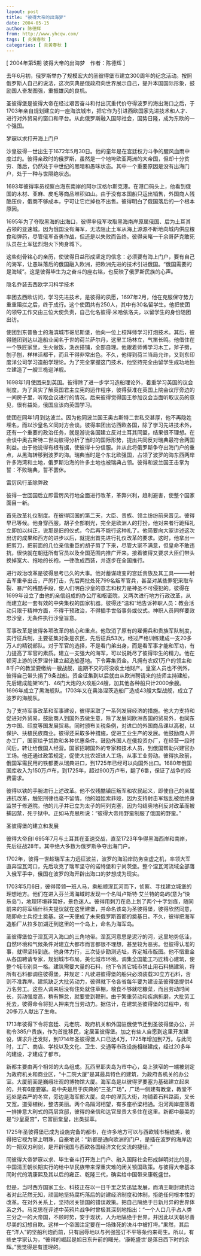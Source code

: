 ```yaml
---
layout: post
title: "彼得大帝的出海梦"
date: 2004-05-15
author: 陈德辉
from: http://www.yhcqw.com/
tags: [ 炎黄春秋 ]
categories: [ 炎黄春秋 ]
---
```



[ 2004年第5期 彼得大帝的出海梦　作者：陈德辉 ]


去年6月初，俄罗斯举办了规模宏大的圣彼得堡市建立300周年的纪念活动。按照俄罗斯人自己的说法，这次庆典是俄政府向世界展示自己，提升本国国际形象，鼓励国人奋发图强，重振雄风的良机。


圣彼得堡是彼得大帝在经过艰苦奋斗和付出沉重代价夺得波罗的海出海口之后，于1703年亲自规划建立的一座海滨城市，把它作为引进西欧国家先进技术和人才、进行对外贸易的窗口和平台。从此俄罗斯融入国际社会，国势日隆，成为东欧的一个强国。

梦寐以求打开海上门户


沙皇彼得一世出生于1672年5月30日。他的童年是在宫廷权力斗争的腥风血雨中度过的。彼得亲政时的俄罗斯，虽然是一个地垮欧亚两洲的大帝国，但却十分贫穷、落后，仍然处于中世纪的黑暗和愚昧状态。其中一个重要原因是没有出海门户，处于一种与世隔绝状态。


1693年彼得率员视察白海东南岸的阿尔汉格尔斯克港。在港口码头上，他看到俄国的木材、亚麻、皮毛等商品堆积如山。由于没有本国船只运出销售，外国商人残酷压价，俄商不够成本，宁可让它烂掉也不出售。彼得明白了俄国落后的一个根本原因。


1695年为了夺取黑海的出海口，彼得率俄军攻取黑海南岸原属俄国、后为土耳其占领的亚速城。因为俄国没有海军，无法阻止土军从海上源源不断地向城内供应粮食和弹药，尽管俄军奋勇作战，但还是以失败而告终。彼得亲睹一千余哥萨克敢死队员在土军猛烈炮火下殉身城下。


这些刻骨铭心的亲历，使彼得日益形成坚定的信念：必须要有海上门户，要有自己的海军，让愚昧落后的俄国融入欧洲，把欧洲先进的技术引进俄国。“俄国需要的是海域”。这是彼得毕生为之奋斗的座右铭，也反映了俄罗斯民族的心声。

隐名乔装去西欧学习科学技术


率团去西欧访问，学习先进技术，是彼得的夙愿，1697年2月，他在克服保守势力重重阻拦之后，终于成行。这个使团共有250人，其中有30名留学生。他把使团的领导工作交由三位大使负责，自己化名彼得·米哈依洛夫，以留学生的身份随团出访。


使团到东普鲁士的海滨城市哥尼斯堡，他向一位上校拜师学习打炮技术。其后，彼得随团到达以造船业闻名于世的荷兰萨尔丹，这里工场林立，气笛长鸣。他借住在一个铁匠家里，生火做饭，洗衣搭铺，全部自理。他跟着师傅学习木工，斧子劈，刨子刨，样样活都干，而且干得非常出色。不久，他得到荷兰当局允许，又到东印度洋公司学习造船学理论。为了完全掌握这门技术，他坚持完全由留学生成功地独立建造了一艘三桅巡洋舰。


1698年1月使团来到英国。彼得除了进一步学习造船理论外，着重学习英国的议会制度。为了真实了解英国君主立宪的运作程序，彼得获准在英国上院会议厅旁边的一间房子里，听取会议进行的情况。后来彼得觉得国王参加议会当面听取议员的意见，很有益处，俄国应该向英国学习。


使团在同年1月到达波兰。因为他同波兰国王奥古斯特二世私交甚厚，他不再隐姓埋名，而以沙皇名义同对方会谈。彼得率团出访西欧各国，除了学习先进技术外，还有一个重要的政治任务，就是游说各国建立反对土耳其同盟，结果很不理想。在会谈中奥古斯特二世向彼得分析了当时的国际形势，提出共同反对瑞典最符合两国利益。由于他说得有根有据，使彼得十分信服。并从此将俄罗斯争夺出海门户的重点，从黑海转移到波罗的海。瑞典当时是个东北欧强国，占领了波罗的海东西两岸许多海湾和土地，俄罗斯沿海的许多土地也被瑞典占领。彼得和波兰国王击掌为誓：不败瑞典，誓不罢休。

雷厉风行革除弊政

彼得一世回国后立即雷厉风行地全面进行改革，革弊兴利，趋利避害，使整个国家面目一新。


首先改革礼仪制度。在彼得回国的第二天，大臣、贵族、领主纷纷前来晋见。彼得早已等候。他身穿西服，胡子全部剃光，完全是欧洲人的打扮，他对来者行跪拜礼立即加以纠正，说那是旧的仪式，今后再不能行这种礼了。他简要向大家讲述这次出访的成果和西方的进步以后，就提出首先进行礼仪改革的要求。这时，他拿出一把剪刀，把前面的几位亲信重臣的胡子剪了下来，尽管大家不满意，但皇命不敢违抗，很快就在朝廷所有官员以及全国范围内推广开来。接着彼得又要求大臣们带头换掉宽大、拖地的长袍，一律改成西装，并逐步在全国推行。


进行政治改革是彼得思考已久的大事。他对蓄谋政变的宫廷贵族及其工具———射击军重拳出击，严厉打击，先后两批处死799名叛军官兵，甚至对某些罪犯采取车裂、暴尸的残酷手段，使人们明白沙皇的意志和权力是神圣不可侵犯的。彼得在1699年设立了由他的亲信组成的办公厅和枢密院，又两次进行地方行政改革，从而建立起一套有效的中央集权的国家机器。彼得还“温和”地告诉神职人员：教会活动只限于精神方面，不得干预政治，不得插手世俗事务或仪式。神职人员同样要效忠沙皇，无条件执行沙皇旨意。


军事改革是彼得各项改革的核心和重点。他取消了原有的雇佣兵和贵族军队制度，实行征兵制，主要征集对象是农民，先后征兵53次，经过严格训练建成一支20多万人的精锐部队。对于军官的选择，不是看门弟出身，而是看军事才能和军功，有力提高了军官的素质。建立一支强大的海军，可以说耗尽了彼得毕生的精力。他在顿河上游的沃罗涅什建立起造船基地。下令筹集资金。凡拥有农奴1万户的领主和8千户的教堂要缴纳一艘战舰，逾期不交的将没收土地财产。皇室人员也不例外，彼得自己带头捐了9条战船。资金征集到以后就由从欧洲聘请来的技师主持建船，先后建成能架16门、46门大炮的火攻船24艘，加其他各种船只计2000余艘。1696年成立了黑海舰队。1703年又在奥洛涅茨造船厂造成43艘大型战舰，成立了波罗的海舰队。


为了支持军事改革和军事建设，彼得采取了一系列发展经济的措施。他大力支持和促进对外贸易，鼓励商人到国外去做生意，除了发展同欧洲各国的贸易外，也同东方中国、印度等国发展贸易。同时颁布关税条例，对进口的外国商品课以高税，以保护、扶植民族商业。彼得还采取多种措施，促进工业生产的发展。他鼓励商人开办工厂，国家给予贷款和各种优惠条件。鼓励外国人在俄投资办厂，在经营一段时间后，转让给俄国人经营。国家招聘国外的专家和技术人员，到俄国帮助兴建官办工场。他还通过政策规定，促使大批农奴进人工场，从事工业劳动。彼得执政前，俄国军需民用的铁都要从瑞典进口，到1725年已经可以向国外出口。1680年俄国国库收入为150万卢布，到1725年，超过900万卢布，翻了6番，保证了战争的经费需求。


彼得以铁的手腕进行上述改革。他不仅残酷镇压叛军和农民起义，即使自己的亲属违抗改革，触犯刑律也毫不留情。他的姐姐索菲娅，因为支持射击军叛乱被他终身监禁于修道院。他的儿子并已立为太子的阿列克塞，因为勾结奥地利反对改革而被捕囚禁，死于狱中。正如马克思所说：“彼得大帝用野蛮制服了俄国的野蛮。”

圣彼得堡的建立和发展

彼得大帝自l 695年7月与土耳其在亚速交战，直至1723年争得黑海西岸和南岸，先后征战28年。其中绝大多数为俄罗斯争夺出海门户。


1702年，彼得一世趁瑞军主力远征波兰，波罗的海沿岸防务空虚之机，率领大军直奔涅瓦河口，先后攻克了瑞军坚守的诺特堡和宁尚茨堡。整个涅瓦河流域全部落入俄军手中，俄国在波罗的海开辟出海口的梦想成为现实。


1703年5月6日，彼得带领一班人马，乘船顺涅瓦河而下，侦察、寻找建立城堡的理想地方。他们在进入芬兰湾海域时发现一个名叫卢斯特·艾兰特的岛屿(意为“快乐岛”)，地理环境非常好，景色迷人。彼得用刺刀在岛上划了两个十字划痕，随同前来的将军缅什科夫提议就在这里建堡，并命名该岛为圣彼得堡，彼得欣然同意，随即命士兵挖土奠基。这一天便成了未来俄罗斯首都的奠基日。不久，彼得把海军造船厂从拉多加湖迁到这里的一个岛上，命名为海军岛。


圣彼得堡位于涅瓦河入海口的三角地带。涅瓦河意思是泥泞的河，这里地势低洼，自然环境和气候条件对建立大都市而言都很不理想，甚至较为恶劣。但彼得认准的事，就得坚持到底。他身体力行，三次徒步勘测选址，界定城市版图。他不惜重金从各国聘请专家，规划城市布局，美化城市环境。调集全国能工巧匠精心建筑，使整个城市别具一格。建筑需要大量的石料，他下令其它城市禁止用石料搞建筑，将所有石料都调往彼得堡，并规定：凡驶进彼得堡的船只必须装载30立方石料，否则不准靠岸。建筑缺乏大批劳动力，彼得就下令各省每年要为建设圣彼得堡提供4万名劳工。这些人调来后没有住处就住草棚，粮食不够就吃糠菜，而且劳动时间长，劳动强度高，稍有懈怠，就要受到鞭刑。由于繁重劳动和疾病折磨，大批劳工死去，彼得命令将犯人押来充当劳动力。据估计，在建筑圣彼得堡的过程中，有20多万人献出了生命。


1713年彼得下令将宫廷、元老院、政府机关和外国驻俄使节迁到圣彼得堡办公，并勒令385户贵族，作为首批移民，定居圣彼得堡。加之有些人自愿到这里开发建设，谋求升迁发财，到1714年圣彼得堡人口已达4万，1725年增加到7万。与此同时，工厂、商店、学校以及文化、卫生、交通等市政设施相继建成，经过20多年的建设，才建成了都市。


新都主要由两个相邻的大岛组成。瓦西里耶夫岛为市中心，岛上狭窄的一端被划定为政府机关和商业区，“十二院大厦”是其最具特色的建筑，为政府各机关的办公室。大厦前面是巍峨壮观的博物馆大厦。海军岛是以彼得罗要塞为基础建立起来的，共有6座要塞。岛中央是用于庆典的“三圣广场”，广场一侧建有教堂，教堂不远处是森严的冬宫，旁边是海军部大厦。岛中的涅瓦大街，均铺着石料路面，又长又宽，道旁植树，整洁美丽。两个岛隔河相望，有多座桥梁相通。沿河两岸座落着一排排意大利式的两层宫邸，彼得的亲信和达官显贵大多住在这里。新都中最美的是“沙皇夏宫”，它富丽堂皇，出类拔萃。


1725年圣彼得堡已成为设施完备的都市，在许多地方可以与西欧城市相媲美，彼得把它视为掌上明珠，自豪地说：“新都是通向欧洲的门户，是插在波罗的海岸边的一把双刃利剑，是开辟俄国与西欧各国经济文化交流的捷径。”


同彼得大帝梦寐以求、毕生奋斗打开海上门户、融入国际社会形成鲜明对比的是，中国清王朝长期实行的给中华民族带来深重灾难的闭关锁国政策。与彼得大帝基本同时代的清康熙及其以后的雍正、乾隆三代，确实给中国带来康乾盛世。


但是，当时西方国家工业、科技正在以一日千里之势迅猛发展，而清王朝封建统治者对此茫然无知，顽固地坚持腐朽落后的封建经济制度和体制，拒绝任何根本性的改革。在对外关系上，坚持闭关锁国的错误政策。把自己隔绝于日新月异的世界体系之外。马克思在评述中英鸦片战争时曾极其深刻地指出：“一个人口几乎占人类三分之一的大帝国，不顾时势，安于现状，人为地隔绝于世界，并因此以天朝尽善尽美的幻想自欺。这样一个帝国注定要在一场殊死的决斗中被打垮。”果然，其后在“洋人”的坚船利炮而前，只有屈辱地以与列强签订不平等条约来苟生。所以，有些史学家认为，“彼得的崛起是旭日东升前的曙光，‘康乾盛世’是落日西下时的余辉。”我觉得是有道理的。


